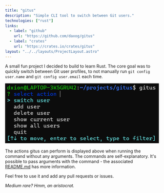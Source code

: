 ```yaml
---
title: "gitus"
description: "Simple CLI tool to switch between Git users."
technologies: ["rust"]
links:
  - label: "github"
    url: "https://github.com/daxog/gitus"
  - label: "crates"
    url: "https://crates.io/crates/gitus"
layout: "../../layouts/ProjectLayout.astro"
---
```


A small fun project I decided to build to learn Rust. The core goal was to quickly switch between Git user profiles, to not manually run `git config user.name` and `git config user.email` each time. 

![gitus image](../../../public/run_gitus.png)

The actions gitus can perform is displayed above when running the command without any arguments. The commands are self-explanatory. It's possible to pass arguments with the command - the associated [README.md](https://github.com/daxog/gitus) has more information. 

Feel free to use it and add any pull requests or issues. 

*Medium rare? Hmm, an aristocrat.*
